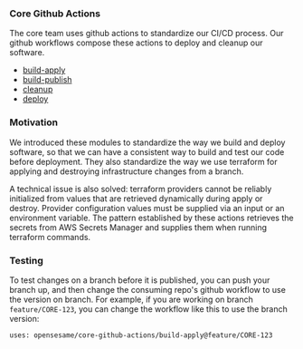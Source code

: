 ### Core Github Actions

The core team uses github actions to standardize our CI/CD process. Our github workflows compose these actions to deploy and cleanup our software.

* [build-apply](build-apply)
* [build-publish](build-publish)
* [cleanup](cleanup)
* [deploy](deploy)

### Motivation

We introduced these modules to standardize the way we build and deploy software, so that we can have a consistent way to build and test our code before deployment. They also standardize the way we use terraform for applying and destroying infrastructure changes from a branch.

A technical issue is also solved: terraform providers cannot be reliably initialized from values that are retrieved dynamically during apply or destroy. Provider configuration values must be supplied via an input or an environment variable. The pattern established by these actions retrieves the secrets from AWS Secrets Manager and supplies them when running terraform commands.

### Testing

To test changes on a branch before it is published, you can push your branch up, and then change the consuming repo's github workflow to use the version on branch. For example, if you are working on branch `feature/CORE-123`, you can change the workflow like this to use the branch version:

```
uses: opensesame/core-github-actions/build-apply@feature/CORE-123
```
